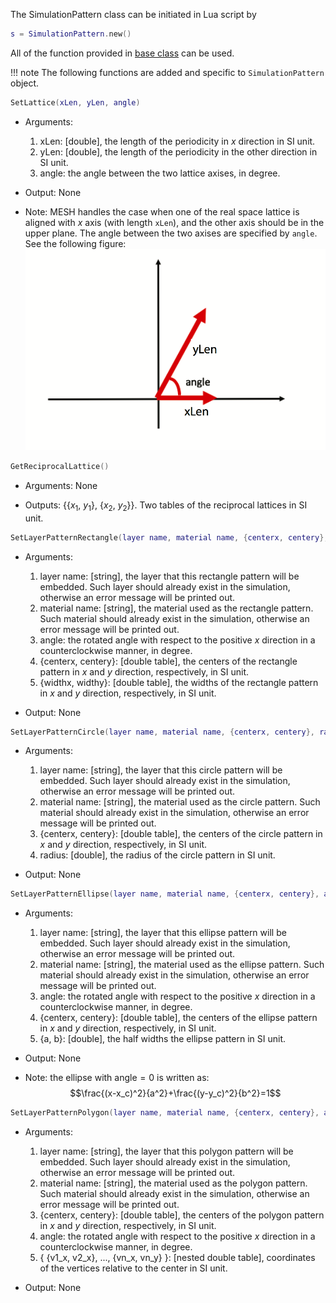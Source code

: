 The SimulationPattern class can be initiated in Lua script by
```lua
s = SimulationPattern.new()
```

All of the function provided in [base class](baseClass.md) can be used.


!!! note
    The following functions are added and specific to `SimulationPattern` object.

```lua
SetLattice(xLen, yLen, angle)
```
* Arguments:
    1. xLen: [double], the length of the periodicity in $x$ direction in SI unit.
    2. yLen: [double], the length of the periodicity in the other direction in SI unit.
    3. angle: the angle between the two lattice axises, in degree.

* Output: None

* Note: MESH handles the case when one of the real space lattice is aligned with $x$ axis (with length `xLen`), and the other axis should be in the upper plane. The angle between the two axises are specified by `angle`. See the following figure:
![coordinate system](coordinate.png)

```lua
GetReciprocalLattice()
```
* Arguments: None

* Outputs: {{$x_1$, $y_1$}, {$x_2$, $y_2$}}. Two tables of the reciprocal lattices in SI unit.

```lua
SetLayerPatternRectangle(layer name, material name, {centerx, centery}, angle, {widthx, widthy})
```
* Arguments:
    1. layer name: [string], the layer that this rectangle pattern will be embedded. Such layer should already exist in the simulation, otherwise an error message will be printed out.
    2. material name: [string],  the material used as the rectangle pattern. Such material should already exist in the simulation, otherwise an error message will be printed out.
    3. angle: the rotated angle with respect to the positive $x$ direction in a counterclockwise manner, in degree.
    4. {centerx, centery}: [double table], the centers of the rectangle pattern in $x$ and $y$ direction, respectively, in SI unit.
    5. {widthx, widthy}: [double table], the widths of the rectangle pattern in $x$ and $y$ direction, respectively, in SI unit.

* Output: None

```lua
SetLayerPatternCircle(layer name, material name, {centerx, centery}, radius)
```
* Arguments:
    1. layer name: [string], the layer that this circle pattern will be embedded. Such layer should already exist in the simulation, otherwise an error message will be printed out.
    2. material name: [string],  the material used as the circle pattern. Such material should already exist in the simulation, otherwise an error message will be printed out.
    3. {centerx, centery}: [double table], the centers of the circle pattern in $x$ and $y$ direction, respectively, in SI unit.
    4. radius: [double], the radius of the circle pattern in SI unit.

* Output: None

```lua
SetLayerPatternEllipse(layer name, material name, {centerx, centery}, angle, {a, b})
```
* Arguments:
    1. layer name: [string], the layer that this ellipse pattern will be embedded. Such layer should already exist in the simulation, otherwise an error message will be printed out.
    2. material name: [string],  the material used as the ellipse pattern. Such material should already exist in the simulation, otherwise an error message will be printed out.
    3. angle: the rotated angle with respect to the positive $x$ direction in a counterclockwise manner, in degree.
    4. {centerx, centery}: [double table], the centers of the ellipse pattern in $x$ and $y$ direction, respectively, in SI unit.
    5. {a, b}: [double], the half widths the ellipse pattern in SI unit.

* Output: None

* Note: the ellipse with angle$=0$ is written as:
    $$\frac{(x-x_c)^2}{a^2}+\frac{(y-y_c)^2}{b^2}=1$$

```lua
SetLayerPatternPolygon(layer name, material name, {centerx, centery}, angle, { {v1_x, v2_x}, ..., {vn_x, vn_y} })
```
* Arguments:
    1. layer name: [string], the layer that this polygon pattern will be embedded. Such layer should already exist in the simulation, otherwise an error message will be printed out.
    2. material name: [string],  the material used as the polygon pattern. Such material should already exist in the simulation, otherwise an error message will be printed out.
    3. {centerx, centery}: [double table], the centers of the polygon pattern in $x$ and $y$ direction, respectively, in SI unit.
    4. angle: the rotated angle with respect to the positive $x$ direction in a counterclockwise manner, in degree.
    5. { {v1_x, v2_x}, ..., {vn_x, vn_y} }: [nested double table], coordinates of the vertices relative to the center in SI unit.

* Output: None
